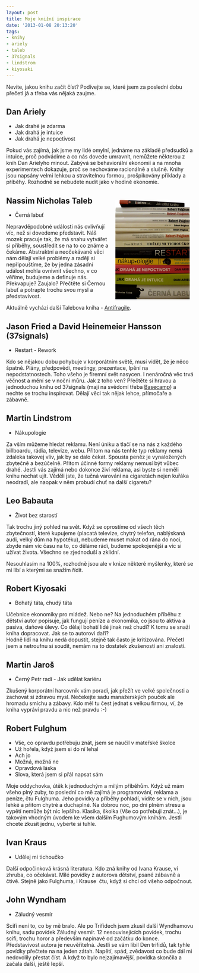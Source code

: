 ```yaml
---
layout: post
title: Moje knižní inspirace
date: '2013-01-08 20:13:20'
tags:
- knihy
- ariely
- taleb
- 37signals
- lindstrom
- kiyosaki
---
```

Nevíte, jakou knihu začít číst? Podívejte se, které jsem za poslední dobu přečetl já a třeba vás nějaká zaujme.

<h2>Dan Ariely</h2>
<ul>
<li>Jak drahé je zdarma</li>
<li>Jak drahá je intuice</li>
<li>Jak drahá je nepoctivost</li>
</ul>
<p>Pokud vás zajímá, jak jsme my lidé omylní, jednáme na základě předsudků a intuice, proč podvádíme a co nás dovede umravnit, nemůžete některou z knih Dan Arielyho minout. Zabývá se behaviorální ekonomií a na mnoha experimentech dokazuje, proč se nechováme racionálně a slušně. Knihy jsou napsány velmi lehkou a stravitelnou formou, prošpikovány příklady a příběhy. Rozhodně se nebudete nudit jako v hodině ekonomie.</p>
<h2><img style="float: right; padding: 10px;" src="/images/263.jpg" alt="knihy" width="200" height="267" /></h2>
<h2>Nassim Nicholas Taleb</h2>
<ul>
<li>Černá labuť</li>
</ul>
<p>Nepravděpodobné události nás ovlivňují víc, než si dovedeme představit. Náš mozek pracuje tak, že má snahu vytvářet si příběhy, soustředit se na to co známe a čekáme. Abstraktní a neočekávané věci nám dělají velké problémy a raději si nepřipouštíme, že by jedna zásadní událost mohla ovnivnit všechno, v co věříme, budujeme a definuje nás. Překvapuje? Zaujalo? Přečtěte si Černou labuť a potrapte trochu svou mysl a představivost. </p>
<p>Aktuálně vychází další Talebova kniha - <a href="http://www.coctu.cz/2013/01/nassim-nicholas-taleb-antifragile.html">Antifragile</a>. </p>
<h2>Jason Fried a David Heinemeier Hansson (37signals)</h2>
<ul>
<li>Restart - Rework</li>
</ul>
<p>Kdo se nějakou dobu pohybuje v korporátním světě, musí vidět, že je něco špatně. Plány, předpovědi, meetingy, prezentace, lpění na nepodstatnostech. Toho všeho je firemní svět nasycen. I nenáročná věc trvá věčnost a mění se v noční můru. Jak z toho ven? Přečtěte si hravou a jednoduchou knihu od 37signals (mají na svědomí třeba <a href="https://basecamp.com/">Basecamp</a>) a nechte se trochu inspirovat. Dělají věci tak nějak lehce, přímočaře a zábavně. </p>
<h2>Martin Lindstrom</h2>
<ul>
<li>Nákupologie</li>
</ul>
<p>Za vším můžeme hledat reklamu. Není úniku a tlačí se na nás z každého billboardu, rádia, televize, webu. Přitom na nás tenhle typ reklamy nemá zdaleka takovej vliv, jak by se dalo čekat. Spousta peněz je vynaložených zbytečně a bezúčelně. Přitom účinné formy reklamy nemusí být vůbec drahé. Jestli vás zajímá nebo dokonce živí reklama, asi byste si neměli knihu nechat ujít. Věděli jste, že tučná varování na cigaretách nejen kuřáka neodradí, ale naopak v něm probudí chuť na další cigaretu?</p>
<h2>Leo Babauta</h2>
<ul>
<li>Život bez starostí</li>
</ul>
<p>Tak trochu jiný pohled na svět. Když se oprostíme od všech těch zbytečností, které kupujeme (placatá televize, chytrý telefon, nablýskaná audi, velký dům na hypotéku), nebudeme muset makat od rána do noci, zbyde nám víc času na to, co děláme rádi, budeme spokojenější a víc si užívat života. Všechno se zjednoduší a zklidní.</p>
<p>Nesouhlasím na 100%, rozhodně jsou ale v knize některé myšlenky, které se mi líbí a kterými se snažím řídit.</p>
<h2>Robert Kiyosaki</h2>
<ul>
<li>Bohatý táta, chudý táta</li>
</ul>
<div>Učebnice ekonomiky pro mládež. Nebo ne? Na jednoduchém příběhu z dětství autor popisuje, jak fungují peníze a ekonomika, co jsou to aktiva a pasiva, daňové úlevy. Co dělají bohatí lidé jinak než chudí? K tomu se snaží kniha dopracovat. Jak se to autorovi daří?</div>
<div>Hodně lidí na knihu nedá dopustit, stejně tak často je kritizována. Přečetl jsem a netroufnu si soudit, nemám na to dostatek zkušeností ani znalostí.</div>
<h2>Martin Jaroš</h2>
<ul>
<li>Černý Petr radí - Jak udělat kariéru</li>
</ul>
<p>Zkušený korporátní harcovník vám poradí, jak přežít ve velké společnosti a zachovat si zdravou mysl. Nečekejte sadu manažerských pouček ale hromadu smíchu a zábavy. Kdo měl tu čest jednat s velkou firmou, ví, že kniha vypráví pravdu a nic než pravdu :-) </p>
<h2>Robert Fulghum</h2>
<ul>
<li>Vše, co opravdu potřebuju znát, jsem se naučil v mateřské školce</li>
<li>Už hořela, když jsem si do ní lehal</li>
<li>Ach jo</li>
<li>Možná, možná ne</li>
<li>Opravdová láska</li>
<li>Slova, která jsem si přál napsat sám</li>
</ul>
<p>Moje oddychovka, útěk k jednoduchým a milým příběhům. Když už mám všeho plný zuby, to poslední co mě zajímá je programování, reklama a peníze, čtu Fulghuma. Jeho povídky a příběhy pohladí, vidíte se v nich, jsou lehké a přitom chytré a duchaplné. Na dobrou noc, po dni plném stresu a vypětí nemůže být nic lepšího. Klasika, školka (Vše co potřebuji znát...), je takovým vhodným úvodem ke všem dalším Fughumovým knihám. Jestli chcete zkusit jednu, vyberte si tuhle.  </p>
<h2>Ivan Kraus</h2>
<ul>
<li>Udělej mi tichoučko</li>
</ul>
<p>Další odpočinková krásná literatura. Kdo zná knihy od Ivana Krause, ví zhruba, co očekávat. Milé povídky z autorova dětství, psané zábavně a čtivě. Stejně jako Fulghuma, i Krause  čtu, když si chci od všeho odpočnout.</p>
<h2>John Wyndham</h2>
<ul>
<li>Záludný vesmír</li>
</ul>
<p>Scifi není to, co by mě bralo. Ale po Trifidech jsem zkusil další Wyndhamovu knihu, sadu povídek Záludný vesmír. 12 nesouvisejících povídek, trochu scifi, trochu horor a především napínavé od začátku do konce. Představivost autora je neuvěřitelná. Jestli se vám líbil Den trifidů, tak tyhle povídky přečtete na na jeden zátah. Napětí, spád, zvědavost co bude dál mi nedovolily přestat číst. A když to bylo nejzajímavější, povídka skončila a začala další, ještě lepší. </p>
